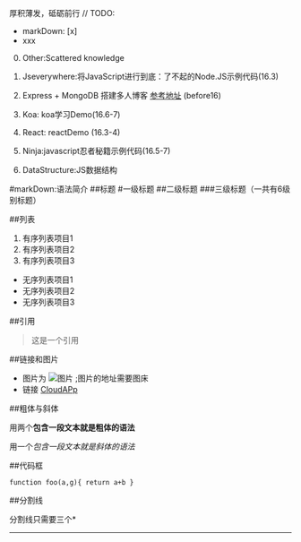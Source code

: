 厚积薄发，砥砺前行
// TODO:
* markDown: [x]
* xxx


0. Other:Scattered knowledge

1. Jseverywhere:将JavaScript进行到底：了不起的Node.JS示例代码(16.3)

2.  Express + MongoDB 搭建多人博客
    [参考地址](Http:https://github.com/nswbmw/N-blog使用) (before16)
  
3. Koa:   koa学习Demo(16.6-7)

4. React: reactDemo   (16.3-4)

5. Ninja:javascript忍者秘籍示例代码(16.5-7)

6. DataStructure:JS数据结构

#markDown:语法简介
##标题
#一级标题
##二级标题
###三级标题（一共有6级别标题）

##列表
1. 有序列表项目1
2. 有序列表项目2
3. 有序列表项目3

* 无序列表项目1
* 无序列表项目2
* 无序列表项目3

##引用
>这是一个引用

##链接和图片
* 图片为 ![图片](https://d.pr/i/2BCKys) ;图片的地址需要图床 
* 链接 []() [CloudAPp](https://www.getcloudapp.com/)

##粗体与斜体

用两个**包含一段文本就是粗体的语法**

用一个*包含一段文本就是斜体的语法*

##代码框

`function foo(a,g){
  return a+b
}`

##分割线

分割线只需要三个*
***